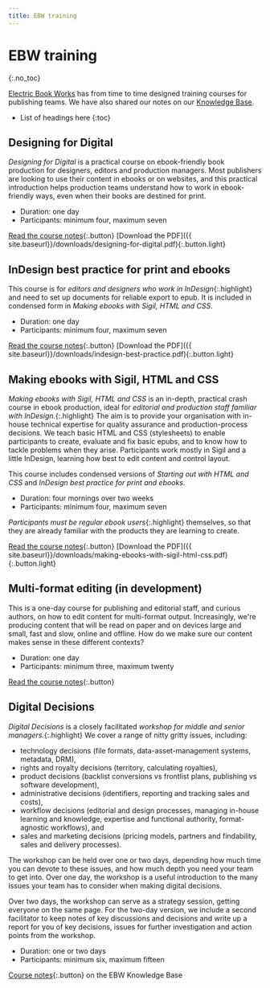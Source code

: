 ```yaml
---
title: EBW training
---
```


# EBW training
{:.no_toc}

[Electric Book Works](http://electricbookworks.com) has from time to time designed training courses for publishing teams. We have also shared our notes on our [Knowledge Base](http://electricbookworks.com/kb).

*	List of headings here
{:toc}

## Designing for Digital

*Designing for Digital* is a practical course on ebook-friendly book production for designers, editors and production managers. Most publishers are looking to use their content in ebooks or on websites, and this practical introduction helps production teams understand how to work in ebook-friendly ways, even when their books are destined for print.

*   Duration: one day
*   Participants: minimum four, maximum seven

[Read the course notes](designing-for-digital/text/0-3-contents.html){:.button} 
[Download the PDF]({{ site.baseurl}}/downloads/designing-for-digital.pdf){:.button.light}

## InDesign best practice for print and ebooks

This course is for *editors and designers who work in InDesign*{:.highlight} and need to set up documents for reliable export to epub. It is included in condensed form in *Making ebooks with Sigil, HTML and CSS*.

*	Duration: one day
*	Participants: minimum four, maximum seven

[Read the course notes](indesign-for-epub/text/0-3-contents.html){:.button} 
[Download the PDF]({{ site.baseurl}}/downloads/indesign-best-practice.pdf){:.button.light}

## Making ebooks with Sigil, HTML and CSS

*Making ebooks with Sigil, HTML and CSS* is an in-depth, practical crash course in ebook production, ideal for *editorial and production staff familiar with InDesign.*{:.highlight} The aim is to provide your organisation with in-house technical expertise for quality assurance and production-process decisions. We teach basic HTML and CSS (stylesheets) to enable participants to create, evaluate and fix basic epubs, and to know how to tackle problems when they arise. Participants work mostly in Sigil and a little InDesign, learning how best to edit content and control layout. 

This course includes condensed versions of *Starting out with HTML and CSS* and *InDesign best practice for print and ebooks*.

*	Duration: four mornings over two weeks
*	Participants: minimum four, maximum seven

*Participants must be regular ebook users*{:.highlight} themselves, so that they are already familiar with the products they are learning to create.

[Read the course notes](making-ebooks/text/0-3-contents.html){:.button} 
[Download the PDF]({{ site.baseurl}}/downloads/making-ebooks-with-sigil-html-css.pdf){:.button.light}

## Multi-format editing (in development)

This is a one-day course for publishing and editorial staff, and curious authors, on how to edit content for multi-format output. Increasingly, we're producing content that will be read on paper and on devices large and small, fast and slow, online and offline. How do we make sure our content makes sense in these different contexts?

*   Duration: one day
*   Participants: minimum three, maximum twenty

[Read the course notes](multiformat-editing/text/0-3-contents.html){:.button} 

## Digital Decisions

*Digital Decisions* is a closely facilitated *workshop for middle and senior managers.*{:.highlight} We cover a range of nitty gritty issues, including:

*   technology decisions (file formats, data-asset-management systems, metadata, DRM), 
*   rights and royalty decisions (territory, calculating royalties), 
*   product decisions (backlist conversions vs frontlist plans, publishing vs software development), 
*   administrative decisions (identifiers, reporting and tracking sales and costs), 
*   workflow decisions (editorial and design processes, managing in-house learning and knowledge, expertise and functional authority, format-agnostic workflows), and 
*   sales and marketing decisions (pricing models, partners and findability, sales and delivery processes).

The workshop can be held over one or two days, depending how much time you can devote to these issues, and how much depth you need your team to get into. Over one day, the workshop is a useful introduction to the many issues your team has to consider when making digital decisions. 

Over two days, the workshop can serve as a strategy session, getting everyone on the same page. For the two-day version, we include a second facilitator to keep notes of key discussions and decisions and write up a report for you of key decisions, issues for further investigation and action points from the workshop. 

*   Duration: one or two days
*   Participants: minimum six, maximum fifteen

[Course notes](http://electricbookworks.com/kb/digital-decisions-what-book-publishers-should-know-about-ebooks/){:.button}  on the EBW Knowledge Base
